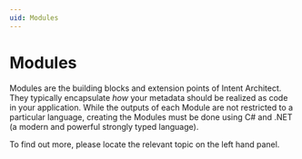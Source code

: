 ```yaml
---
uid: Modules
---
```

# Modules

Modules are the building blocks and extension points of Intent Architect. They typically encapsulate _how_ your metadata should be realized as code in your application. While the outputs of each Module are not restricted to a particular language, creating the Modules must be done using C# and .NET (a modern and powerful strongly typed language).

To find out more, please locate the relevant topic on the left hand panel.